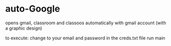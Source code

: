 # auto-Google
opens gmail, classroom and classoos automatically with gmail account (with a graphic design)

to execute:
change to your email and password in the creds.txt file
run main
